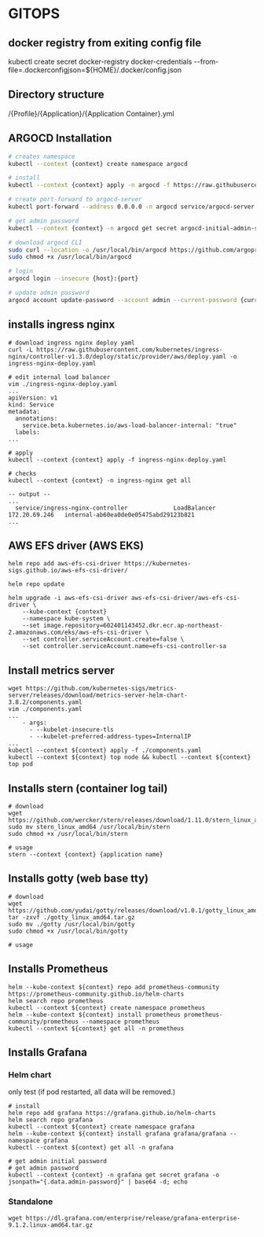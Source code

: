 # GITOPS

## docker registry from exiting config file
kubectl create secret docker-registry docker-credentials --from-file=.dockerconfigjson=${HOME}/.docker/config.json

## Directory structure

/{Profile}/{Application}/{Application Container}.yml


## ARGOCD Installation

```bash
# creates namespace
kubectl --context {context} create namespace argocd

# install
kubectl --context {context} apply -n argocd -f https://raw.githubusercontent.com/argoproj/argo-cd/stable/manifests/install.yaml

# create port-forward to argocd-server
kubectl port-forward --address 0.0.0.0 -n argocd service/argocd-server ${port}:443

# get admin password
kubectl --context {context} -n argocd get secret argocd-initial-admin-secret -o jsonpath="{.data.password}" | base64 -d; echo

# download argocd CLI
sudo curl --location -o /usr/local/bin/argocd https://github.com/argoproj/argo-cd/releases/latest/download/argocd-linux-amd64
sudo chmod +x /usr/local/bin/argocd

# login
argocd login --insecure {host}:{port}

# update admin password
argocd account update-password --account admin --current-password {current password} --new-password {new password}

```


## installs ingress nginx

```shell
# download ingress nginx deploy yaml
curl -L https://raw.githubusercontent.com/kubernetes/ingress-nginx/controller-v1.3.0/deploy/static/provider/aws/deploy.yaml -o ingress-nginx-deploy.yaml

# edit internal load balancer
vim ./ingress-nginx-deploy.yaml
...
apiVersion: v1
kind: Service
metadata:
  annotations:
    service.beta.kubernetes.io/aws-load-balancer-internal: "true"
  labels:
...

# apply
kubectl --context {context} apply -f ingress-nginx-deploy.yaml

# checks
kubectl --context {context} -n ingress-nginx get all

-- output --
... 
  service/ingress-nginx-controller             LoadBalancer   172.20.69.246   internal-ab60ea0de0e05475abd29123b821
...

```


## AWS EFS driver (AWS EKS)

```shell
helm repo add aws-efs-csi-driver https://kubernetes-sigs.github.io/aws-efs-csi-driver/

helm repo update

helm upgrade -i aws-efs-csi-driver aws-efs-csi-driver/aws-efs-csi-driver \
    --kube-context {context}
    --namespace kube-system \
    --set image.repository=602401143452.dkr.ecr.ap-northeast-2.amazonaws.com/eks/aws-efs-csi-driver \
    --set controller.serviceAccount.create=false \
    --set controller.serviceAccount.name=efs-csi-controller-sa
```

## Install metrics server

```shell
wget https://github.com/kubernetes-sigs/metrics-server/releases/download/metrics-server-helm-chart-3.8.2/components.yaml
vim ./components.yaml
...
    - args:
      - --kubelet-insecure-tls
      - --kubelet-preferred-address-types=InternalIP
...
kubectl --context ${context} apply -f ./components.yaml
kubectl --context ${context} top node && kubectl --context ${context} top pod
```

## Installs stern (container log tail)

```shell
# download
wget https://github.com/wercker/stern/releases/download/1.11.0/stern_linux_amd64
sudo mv stern_linux_amd64 /usr/local/bin/stern
sudo chmod +x /usr/local/bin/stern

# usage
stern --context {context} {application name}
```

## Installs gotty (web base tty)

```shell
# download 
wget https://github.com/yudai/gotty/releases/download/v1.0.1/gotty_linux_amd64.tar.gz
tar -zxvf ./gotty_linux_amd64.tar.gz
sudo mv ./gotty /usr/local/bin/gotty
sudo chmod +x /usr/local/bin/gotty

# usage

```


## Installs Prometheus

```shell
helm --kube-context ${context} repo add prometheus-community https://prometheus-community.github.io/helm-charts
helm search repo prometheus
kubectl --context ${context} create namespace prometheus
helm --kube-context ${context} install prometheus prometheus-community/prometheus --namespace prometheus
kubectl --context ${context} get all -n prometheus
```


## Installs Grafana

### Helm chart

only test (if pod restarted, all data will be removed.)

```shell
# install
helm repo add grafana https://grafana.github.io/helm-charts
helm search repo grafana
kubectl --context ${context} create namespace grafana
helm --kube-context ${context} install grafana grafana/grafana --namespace grafana
kubectl --context ${context} get all -n grafana

# get admin initial password
# get admin password
kubectl --context {context} -n grafana get secret grafana -o jsonpath="{.data.admin-password}" | base64 -d; echo
```

### Standalone

```shell
wget https://dl.grafana.com/enterprise/release/grafana-enterprise-9.1.2.linux-amd64.tar.gz

```

